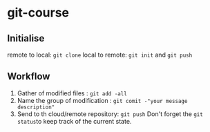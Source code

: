 # git-course 
## Initialise
 remote to local: `git clone`
 local to remote: `git init` and `git push` <br>
 
 ## Workflow 
 1. Gather of modified files : `git add -all`
 2. Name the group of modification : `git comit -"your message description"`
 3. Send to th cloud/remote repository: `git push`
    Don't forget the `git status`to keep track of the current state.

